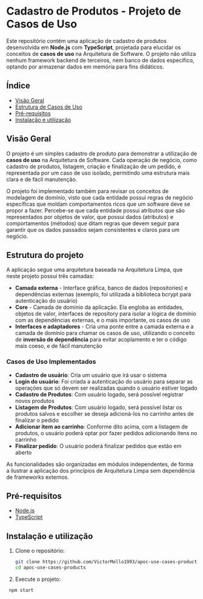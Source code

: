 # Cadastro de Produtos - Projeto de Casos de Uso

Este repositório contém uma aplicação de cadastro de produtos desenvolvida em **Node.js** com **TypeScript**, projetada para elucidar os conceitos de **casos de uso** na Arquitetura de Software. O projeto não utiliza nenhum framework backend de terceiros, nem banco de dados específico, optando por armazenar dados em memória para fins didáticos.

## Índice

- [Visão Geral](#visão-geral)
- [Estrutura de Casos de Uso](#estrutura-de-casos-de-uso)
- [Pré-requisitos](#pré-requisitos)
- [Instalação e utilização](#instalação)

## Visão Geral

O projeto é um simples cadastro de produto para demonstrar a utilização de **casos de uso** na Arquitetura de Software. Cada operação de negócio, como cadastro de produtos, listagem, criação e finalização de um pedido, é representada por um caso de uso isolado, permitindo uma estrutura mais clara e de fácil manutenção. 

O projeto foi implementado também para revisar os conceitos de modelagem de domínio, visto que cada entidade possui regras de negócio específicas que moldam comportamentos ricos que um software deve se propor a fazer. Percebe-se que cada entidade possui atributos que são representados por objetos de valor, que possui dados (atributos) e comportamentos (métodos) que ditam regras que devem seguir para garantir que os dados passados sejam consistentes e claros para um negócio.  


## Estrutura do projeto

A aplicação segue uma arquitetura baseada na Arquitetura Limpa, que neste projeto possui três camadas:

* **Camada externa** - Interface gráfica, banco de dados (repositories) e dependências externas (exemplo, foi utilizada a biblioteca bcrypt para autenticação do usuário)
* **Core** - Camada de domínio da aplicação. Ela engloba as entidades, objetos de valor, interfaces de repository para isolar a lógica de domínio com as dependências externas, e o mais importante, os casos de uso
* **Interfaces e adaptadores** - Cria uma ponte entre a camada externa e a camada de domínio para chamar os casos de uso, utilizando o conceito de **inversão de dependência** para evitar acoplamento e ter o código mais coeso, e de fácil manutenção 

### Casos de Uso Implementados

- **Cadastro de usuário**: Cria um usuário que irá usar o sistema
- **Login do usuário**: Foi criada a autenticação do usuário para separar as operações que só devem ser realizadas quando o usuário estiver logado
- **Cadastro de Produtos**: Com usuário logado, será possível registrar novos produtos
- **Listagem de Produtos**: Com usuário logado, será possível listar os produtos salvos e escolher se deseja adicioná-los no carrinho antes de finalizar o pedido
- **Adicionar item ao carrinho**: Conforme dito acima, com a listagem de produtos, o usuário poderá optar por fazer pedidos adicionando itens no carrinho
- **Finalizar pedido**: O usuário poderá finalizar pedidos que estão em aberto

As funcionalidades são organizadas em módulos independentes, de forma a ilustrar a aplicação dos princípios de Arquitetura Limpa sem dependência de frameworks externos.

## Pré-requisitos

- [Node.js](https://nodejs.org/) 
- [TypeScript](https://www.typescriptlang.org/) 

## Instalação e utilização 

1. Clone o repositório:

   ```bash
   git clone https://github.com/VictorMello1993/apoc-use-cases-products.git
   cd apoc-use-cases-products

2. Execute o projeto:
  ```bash
   npm start
 
